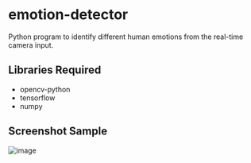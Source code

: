 # emotion-detector
Python program to identify different human emotions from the real-time camera input.
## Libraries Required
- opencv-python
- tensorflow
- numpy
## Screenshot Sample
![image](https://github.com/hsmaharaj1/emotion-detector/assets/54274314/ba9bbc06-c027-4868-9059-82aaae98fd72)

